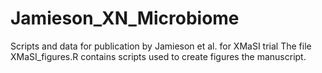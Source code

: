 # Jamieson_XN_Microbiome
Scripts and data for publication by Jamieson et al. for XMaSI trial
The file XMaSI_figures.R contains scripts used to create figures the manuscript.
